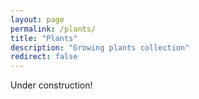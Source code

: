```yaml
---
layout: page
permalink: /plants/
title: "Plants"
description: "Growing plants collection"
redirect: false
---
```


Under construction!